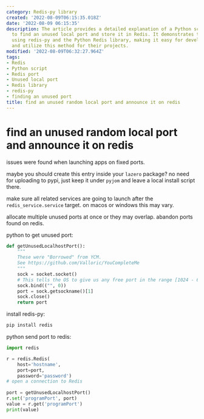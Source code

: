 ```yaml
---
category: Redis-py library
created: '2022-08-09T06:15:35.018Z'
date: '2022-08-09 06:15:35'
description: The article provides a detailed explanation of a Python script designed
  to find an unused local port and store it in Redis. It demonstrates the implementation
  using redis-py and the Python Redis library, making it easy for developers to understand
  and utilize this method for their projects.
modified: '2022-08-09T06:32:27.964Z'
tags:
- Redis
- Python script
- Redis port
- Unused local port
- Redis library
- redis-py
- finding an unused port
title: find an unused random local port and announce it on redis
---
```


# find an unused random local port and announce it on redis

issues were found when launching apps on fixed ports.

maybe you should create this entry inside your `lazero` package? no need for uploading to pypi, just keep it under `pyjom` and leave a local install script there.

make sure all related services are going to launch after the `redis_service.service` target. on macos or windows this may vary.

allocate multiple unused ports at once or they may overlap.
abandon ports found on redis.

python to get unused port:
```python
def getUnusedLocalhostPort():
    """
    These were "Borrowed" from YCM.
    See https://github.com/Valloric/YouCompleteMe
    """
    sock = socket.socket()
    # This tells the OS to give us any free port in the range [1024 - 65535]
    sock.bind(("", 0))
    port = sock.getsockname()[1]
    sock.close()
    return port
```

install redis-py:
```bash
pip install redis
```

python send port to redis:
```python
import redis

r = redis.Redis(
    host='hostname',
    port=port, 
    password='password')
# open a connection to Redis
 
port = getUnusedLocalhostPort()
r.set('programPort', port)
value = r.get('programPort')
print(value)

```
